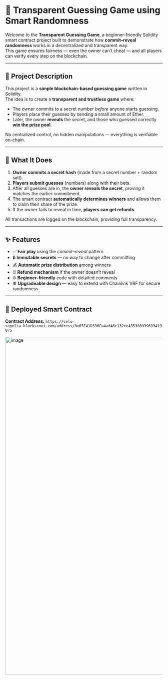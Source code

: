 # 🎯 Transparent Guessing Game using Smart Randomness

Welcome to the **Transparent Guessing Game**, a beginner-friendly Solidity smart contract project built to demonstrate how **commit–reveal randomness** works in a decentralized and transparent way.  
This game ensures fairness — even the owner can’t cheat — and all players can verify every step on the blockchain.

---

## 🧩 Project Description

This project is a **simple blockchain-based guessing game** written in Solidity.  
The idea is to create a **transparent and trustless game** where:

- The owner commits to a secret number *before* anyone starts guessing.  
- Players place their guesses by sending a small amount of Ether.  
- Later, the owner **reveals** the secret, and those who guessed correctly **win the prize pool**.  

No centralized control, no hidden manipulations — everything is verifiable on-chain.

---

## 🚀 What It Does

1. **Owner commits a secret hash** (made from a secret number + random salt).  
2. **Players submit guesses** (numbers) along with their bets.  
3. After all guesses are in, the **owner reveals the secret**, proving it matches the earlier commitment.  
4. The smart contract **automatically determines winners** and allows them to claim their share of the prize.  
5. If the owner fails to reveal in time, **players can get refunds**.

All transactions are logged on the blockchain, providing full transparency.

---

## ✨ Features

- ✅ **Fair play** using the *commit–reveal* pattern  
- 🔒 **Immutable secrets** — no way to change after committing  
- 💰 **Automatic prize distribution** among winners  
- ⏰ **Refund mechanism** if the owner doesn’t reveal  
- 🌐 **Beginner-friendly** code with detailed comments  
- ⚙️ **Upgradeable design** — easy to extend with Chainlink VRF for secure randomness  

---

## 🔗 Deployed Smart Contract

**Contract Address:** `https://celo-sepolia.blockscout.com/address/0x65E41D336Ea4ad46c132eeA35308939693419075` 

<img width="1920" height="1080" alt="image" src="https://github.com/user-attachments/assets/9a76ad8a-534a-477d-a30e-de9262e9d16c" />


